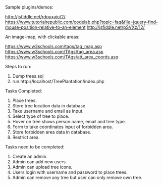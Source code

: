 Sample plugins/demos:

http://jsfiddle.net/rdpuxajo/2/
https://www.tutorialrepublic.com/codelab.php?topic=faq&file=jquery-find-mouse-position-relative-to-an-element
http://jsfiddle.net/pSVXz/12/

An image-map, with clickable areas:

https://www.w3schools.com/tags/tag_map.asp
https://www.w3schools.com/TAgs/tag_area.asp
https://www.w3schools.com/TAgs/att_area_coords.asp

Steps to run:
1. Dump trees.sql
2. run http://localhost/TreePlantation/index.php

Tasks Completed: 
1. Place trees.
2. Store tree location data in database.
3. Take username and email as input.
4. Select type of tree to place.
5. Hover on tree shows person name, email and tree type.
6. Form to take coordinates input of forbidden area.
7. Store forbidden area data in database.
8. Restrict area.

Tasks need to be completed:
1. Create an admin.
2. Admin can add new users.
3. Admin can upload tree icons.
4. Users login with username and password to place trees.
5. Admin can remove any tree but user can only remove own tree.
